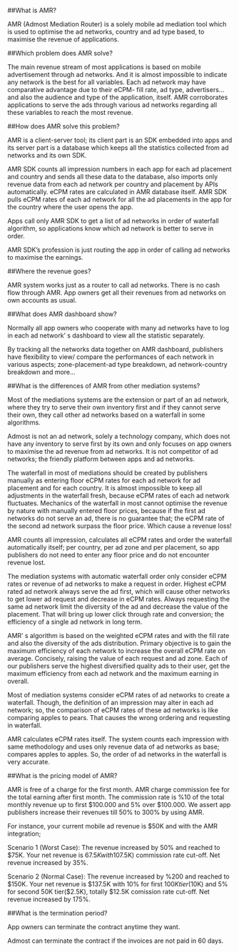 ##What is AMR?
 
AMR (Admost Mediation Router) is a solely mobile ad mediation tool which is used to optimise the ad networks, country and ad type based, to maximise the revenue of applications.
 
##Which problem does AMR solve?
 
The main revenue stream of most applications is based on mobile advertisement through ad networks. And it is almost impossible to indicate any network is the best for all variables. Each ad network may have comparative advantage due to their eCPM- fill rate, ad type, advertisers… and also the audience and type of the application, itself. AMR corroborates applications to serve the ads through various ad networks regarding all these variables to reach the most revenue.  
 
##How does AMR solve this problem?
 
AMR is a client-server tool; its client part is an SDK embedded into apps and its server part is a database which keeps all the statistics collected from ad networks and its own SDK.

AMR SDK counts all impression numbers in each app for each ad placement and country and sends all these data to the database, also imports only revenue data from each ad network per country and placement by APIs automatically. eCPM rates are calculated in AMR database itself. AMR SDK pulls eCPM rates of each ad network for all the ad placements in the app for the country where the user opens the app.

Apps call only AMR SDK to get a list of ad networks in order of waterfall algorithm, so applications know which ad network is better to serve in order. 

AMR SDK’s profession is just routing the app in order of calling ad networks to maximise the earnings.
 
##Where the revenue goes?
 
AMR system works just as a router to call ad networks. There is no cash flow through AMR. App owners get all their revenues from ad networks on own accounts as usual.
 
##What does AMR dashboard show?
 
Normally all app owners who cooperate with many ad networks have to log in each ad network’ s dashboard to view all the statistic separately. 

By tracking all the networks data together on AMR dashboard, publishers have flexibility to view/ compare the performances of each network in various aspects; zone-placement-ad type breakdown, ad network-country breakdown and more…

 
##What is the differences of AMR from other mediation systems?
 
Most of the mediations systems are the extension or part of an ad network, where they try to serve their own inventory first and if they cannot serve their own, they call other ad networks based on a waterfall in some algorithms.

Admost is not an ad network, solely a technology company, which does not have any inventory to serve first by its own and only focuses on app owners to maximise the ad revenue from ad networks. It is not competitor of ad networks; the friendly platform between apps and ad networks.

The waterfall in most of mediations should be created by publishers manually as entering floor eCPM rates for each ad network for ad placement and for each country. It is almost impossible to keep all adjustments in the waterfall fresh, because eCPM rates of each ad network fluctuates. Mechanics of the waterfall in most cannot optimise the revenue by nature with manually entered floor prices, because if the first ad networks do not serve an ad, there is no guarantee that; the eCPM rate of the second ad network surpass the floor price. Which cause a revenue loss!

AMR counts all impression, calculates all eCPM rates and order the waterfall automatically itself; per country, per ad zone and per placement, so app publishers do not need to enter any floor price and do not encounter revenue lost.

The mediation systems with automatic waterfall order only consider eCPM rates or revenue of ad networks to make a request in order. Highest eCPM rated ad network always serve the ad first, which will cause other networks to get lower ad request and decrease in eCPM rates. Always requesting the same ad network limit the diversity of the ad and decrease the value of the placement. That will bring up lower click through rate and conversion; the efficiency of a single ad network in long term.

AMR’ s algorithm is based on the weighted eCPM rates and with the fill rate and also the diversity of the ads distribution. Primary objective is to gain the maximum efficiency of each network to increase the overall eCPM rate on average. Concisely, raising the value of each request and ad zone. Each of our publishers serve the highest diversified quality ads to their user, get the maximum efficiency from each ad network and the maximum earning in overall. 

Most of mediation systems consider eCPM rates of ad networks to create a waterfall. Though, the definition of an impression may alter in each ad network; so, the comparison of eCPM rates of these ad networks is like comparing apples to pears. That causes the wrong ordering and requesting in waterfall.

AMR calculates eCPM rates itself. The system counts each impression with same methodology and uses only revenue data of ad networks as base; compares apples to apples. So, the order of ad networks in the waterfall is very accurate.

 
##What is the pricing model of AMR?     
 
AMR is free of a charge for the first month. AMR charge commission fee for the total earning after first month. The commission rate is %10 of the total monthly revenue up to first $100.000 and 5% over $100.000. We assert app publishers increase their revenues till 50% to 300% by using AMR.

For instance, your current mobile ad revenue is $50K and with the AMR integration;

Scenario 1 (Worst Case): The revenue increased by 50% and reached to $75K. Your net revenue is $67.5K with 10%($7.5K) commission rate cut-off. Net revenue increased by 35%.

Scenario 2 (Normal Case): The revenue increased by %200 and reached to $150K. Your net revenue is $137.5K with 10% for first $100K tier($10K) and 5% for second 50K tier($2.5K), totally $12.5K comission rate cut-off. Net revenue increased by 175%.
 
 
##What is the termination period?
 
App owners can terminate the contract anytime they want. 

Admost can terminate the contract if the invoices are not paid in 60 days.
 

